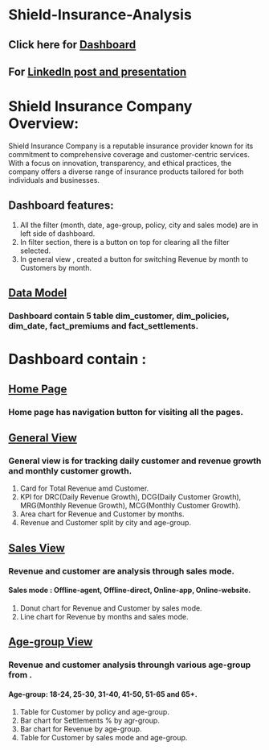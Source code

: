 # Shield-Insurance-Analysis

## Click here for [Dashboard](https://app.powerbi.com/view?r=eyJrIjoiYjlkYTFmNDAtODMzMS00ZDIyLTkxODUtZmMwOGMyMDNlMGY2IiwidCI6ImM2ZTU0OWIzLTVmNDUtNDAzMi1hYWU5LWQ0MjQ0ZGM1YjJjNCJ9)

## For [LinkedIn post  and  presentation](https://www.linkedin.com/feed/update/urn:li:activity:7158746226895548416/)


# Shield Insurance Company Overview:

Shield Insurance Company is a reputable insurance provider known for its commitment to comprehensive coverage and customer-centric services. With a focus on innovation, transparency, and ethical practices, the company offers a diverse range of insurance products tailored for both individuals and businesses.

## Dashboard features:
1) All the filter (month, date, age-group, policy, city and sales mode) are in left side of dashboard.<br>
2) In filter section, there is a button on top for clearing all the filter selected.<br>
3) In general view , created a button for switching Revenue by month to Customers by month.<br>

## [Data Model](https://github.com/Akash-Sureshbabu/Shield-Insurance-Analysis/blob/main/Data%20Model.pdf)
### Dashboard contain 5 table dim_customer, dim_policies, dim_date, fact_premiums and fact_settlements.  <br>

# Dashboard contain :

## [Home Page](https://github.com/Akash-Sureshbabu/Shield-Insurance-Analysis/blob/main/Home%20Page.pdf)
### Home page has navigation button for visiting all the pages. 

## [General View](https://github.com/Akash-Sureshbabu/Shield-Insurance-Analysis/blob/main/General%20View.pdf)
### General view is for tracking daily customer and revenue growth and monthly customer growth.<br>

1. Card for Total Revenue amd Customer.<br>
2. KPI for DRC(Daily Revenue Growth), DCG(Daily Customer Growth), MRG(Monthly Revenue Growth), MCG(Monthly Customer Growth).<br>
3. Area chart for Revenue and Customer by months.<br>  
4. Revenue and Customer split by city and age-group.<br>


## [Sales View](https://github.com/Akash-Sureshbabu/Shield-Insurance-Analysis/blob/main/Sales%20mode%20View.pdf) 
### Revenue and customer are analysis through sales mode.

#### Sales mode : Offline-agent, Offline-direct, Online-app, Online-website.

1. Donut chart for Revenue and Customer by sales mode. <br>
2. Line chart for Revenue by months and sales mode. <br>

## [Age-group View](https://github.com/Akash-Sureshbabu/Shield-Insurance-Analysis/blob/main/Age%20group%20view.pdf)
### Revenue and customer analysis throungh various age-group from .<br>

#### Age-group: 18-24, 25-30, 31-40, 41-50, 51-65 and 65+. <br>

1) Table for Customer by policy and age-group.          <br>
2) Bar chart for Settlements % by agr-group.             <br>
3) Bar chart for Revenue by age-group.         <br>
4) Table for Customer by sales mode and age-group.        
